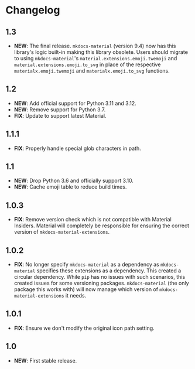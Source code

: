 # Changelog

## 1.3

- **NEW**: The final release. `mkdocs-material` (version 9.4) now has this library's logic built-in making this library
  obsolete. Users should migrate to using `mkdocs-material`'s `material.extensions.emoji.twemoji` and
  `material.extensions.emoji.to_svg` in place of the respective `materialx.emoji.twemoji` and `materialx.emoji.to_svg`
  functions.

## 1.2

- **NEW**: Add official support for Python 3.11 and 3.12.
- **NEW**: Remove support for Python 3.7.
- **FIX**: Update to support latest Material.

## 1.1.1

- **FIX**: Properly handle special glob characters in path.

## 1.1

- **NEW**: Drop Python 3.6 and officially support 3.10.
- **NEW**: Cache emoji table to reduce build times.

## 1.0.3

- **FIX**: Remove version check which is not compatible with Material Insiders. Material will completely be responsible
  for ensuring the correct version of `mkdocs-material-extensions`.

## 1.0.2

- **FIX**: No longer specify `mkdocs-material` as a dependency as `mkdocs-material` specifies these extensions as a
  dependency. This created a circular dependency. While `pip` has no issues with such scenarios, this created issues
  for some versioning packages. `mkdocs-material` (the only package this works with) will now manage which version of
  `mkdocs-material-extensions` it needs.

## 1.0.1

- **FIX**: Ensure we don't modify the original icon path setting.

## 1.0

- **NEW**: First stable release.
